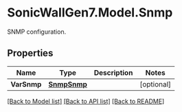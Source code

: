 # SonicWallGen7.Model.Snmp
SNMP configuration.

## Properties

Name | Type | Description | Notes
------------ | ------------- | ------------- | -------------
**VarSnmp** | [**SnmpSnmp**](SnmpSnmp.md) |  | [optional] 

[[Back to Model list]](../README.md#documentation-for-models) [[Back to API list]](../README.md#documentation-for-api-endpoints) [[Back to README]](../README.md)

